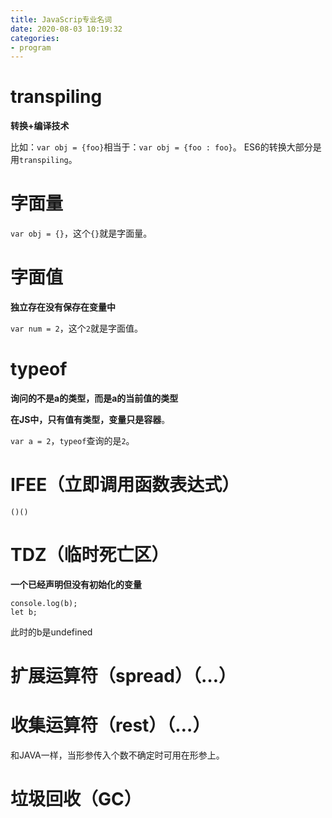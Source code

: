 ```yaml
---
title: JavaScrip专业名词
date: 2020-08-03 10:19:32
categories: 
- program
---
```


# transpiling

**转换+编译技术**

比如：`var obj = {foo}`相当于：`var obj = {foo : foo}`。
ES6的转换大部分是用`transpiling`。


# 字面量

`var obj = {}`，这个`{}`就是字面量。

# 字面值

**独立存在没有保存在变量中**

`var num = 2`，这个`2`就是字面值。

# typeof

**询问的不是a的类型，而是a的当前值的类型**

**在JS中，只有值有类型，变量只是容器**。

`var a = 2`，`typeof`查询的是`2`。


# IFEE（立即调用函数表达式）

`()()`

# TDZ（临时死亡区）

**一个已经声明但没有初始化的变量**

```
console.log(b);
let b;
```

此时的b是undefined

# 扩展运算符（spread）（…）

# 收集运算符（rest）（…）

和JAVA一样，当形参传入个数不确定时可用在形参上。

# 垃圾回收（GC）